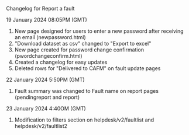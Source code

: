 Changelog for Report a fault 

19 January 2024 08:05PM (GMT)
1. New page designed for users to enter a new password after receiving an email (newpassword.html)
2. "Download dataset as csv" changed to "Export to excel"
3. New page created for password change confirmation (pwordchangeconfirm.html)
4. Created a changelog for easy updates 
5. Deleted rows for "Delivered to CAFM" on fault update pages


22 January 2024 5:50PM (GMT)
1. Fault summary was changed to Fault name on report pages (pendingreport and report)

23 January 2024 4:40OM (GMT)
1. Modification to filters section on helpdesk/v2/faultlist and helpdesk/v2/faultlist2